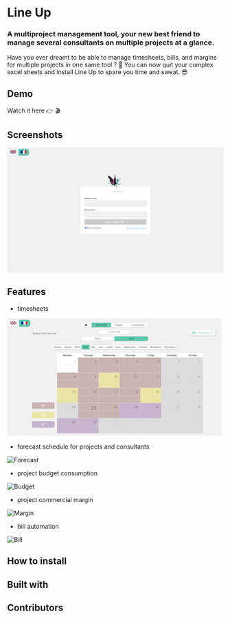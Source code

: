 # Line Up

### A multiproject management tool, your new best friend to manage several consultants on multiple projects at a glance.

Have you ever dreamt to be able to manage timesheets, bills, and margins for multiple projects in one same tool ? 🤯 You can now quit your complex excel sheets and install Line Up to spare you time and sweat. 😎

## Demo

Watch it here 👉 🎬


## Screenshots

![Connexion](/img/connexion.jpg "connexion")


## Features

- timesheets

![Timesheet](/img/timesheet.jpg "timesheet")

- forecast schedule for projects and consultants

![Forecast](/img/forecast.jpg "forecast")

- project budget consumption

![Budget](/img/budget.jpg "budget")

- project commercial margin

![Margin](/img/margin.jpg "margin")

- bill automation

![Bill](/img/bill.jpg "bill")

## How to install





## Built with




## Contributors



